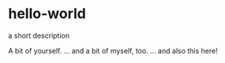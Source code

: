 # hello-world
a short description


A bit of yourself.
... and a bit of myself, too.
... and also this here!
